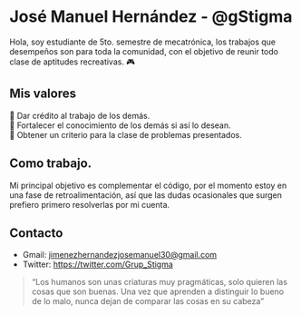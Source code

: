 # José Manuel Hernández - @gStigma
Hola, soy estudiante de 5to. semestre de mecatrónica, los trabajos que desempeños son para toda la comunidad, con el objetivo de reunir todo clase de aptitudes recreativas. 🎮 
## Mis valores
🦾 Dar crédito al trabajo de los demás.\
🦾 Fortalecer el conocimiento de los demás si así lo desean.\
🦾 Obtener un criterio para la clase de problemas presentados.
## Como trabajo.
Mi principal objetivo es complementar el código, por el momento estoy en una fase de retroalimentación, así que las dudas ocasionales que surgen prefiero primero resolverlas por mi cuenta.
## Contacto
* Gmail: jimenezhernandezjosemanuel30@gmail.com
* Twitter: https://twitter.com/Grup_Stigma
> “Los humanos son unas criaturas muy pragmáticas, solo quieren las cosas que son buenas. Una vez que aprenden a distinguir lo bueno de lo malo, nunca dejan de comparar las cosas en su cabeza”
